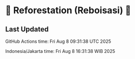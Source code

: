 
# 🌳 Reforestation (Reboisasi) 🌲

## Last Updated

GitHub Actions time: Fri Aug  8 09:31:38 UTC 2025

Indonesia/Jakarta time: Fri Aug  8 16:31:38 WIB 2025
